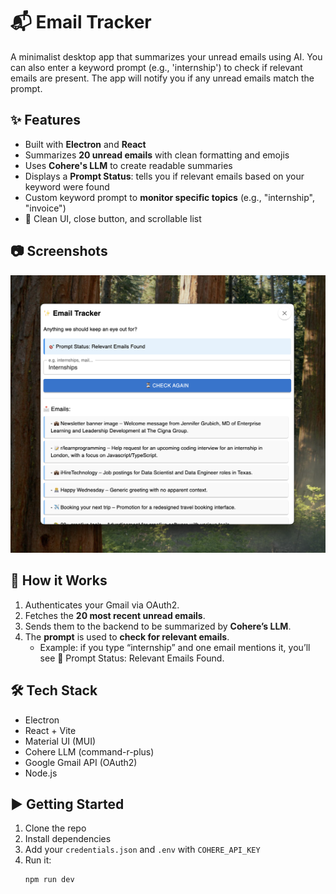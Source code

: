 # 📬 Email Tracker

A minimalist desktop app that summarizes your unread emails using AI. You can also enter a keyword prompt (e.g., 'internship') to check if relevant emails are present. The app will notify you if any unread emails match the prompt.

## ✨ Features

- Built with **Electron** and **React**
- Summarizes **20 unread emails** with clean formatting and emojis
- Uses **Cohere's LLM** to create readable summaries
- Displays a **Prompt Status**: tells you if relevant emails based on your keyword were found
- Custom keyword prompt to **monitor specific topics** (e.g., "internship", "invoice")
- 🧹 Clean UI, close button, and scrollable list

## 📷 Screenshots

<img src="./screenshots/yes-prompt.png" alt="App Screenshot 1" width="600" />

## 🔧 How it Works

1. Authenticates your Gmail via OAuth2.
2. Fetches the **20 most recent unread emails**.
3. Sends them to the backend to be summarized by **Cohere’s LLM**.
4. The **prompt** is used to **check for relevant emails**.
   - Example: if you type “internship” and one email mentions it, you’ll see 🎯 Prompt Status: Relevant Emails Found.

## 🛠 Tech Stack

- Electron
- React + Vite
- Material UI (MUI)
- Cohere LLM (command-r-plus)
- Google Gmail API (OAuth2)
- Node.js

## ▶️ Getting Started

1. Clone the repo
2. Install dependencies
3. Add your `credentials.json` and `.env` with `COHERE_API_KEY`
4. Run it:
   ```
   npm run dev
   ```
